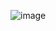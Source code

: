 ![image](https://user-images.githubusercontent.com/69143434/144712199-600ec876-5295-41da-978c-07ce3d60391a.png)

